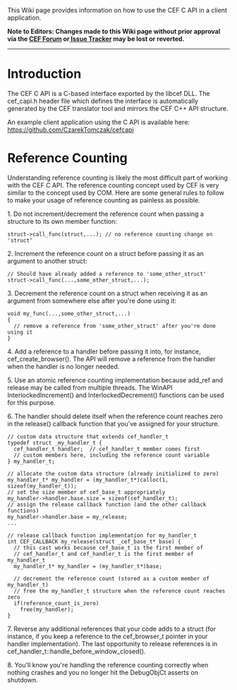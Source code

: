 This Wiki page provides information on how to use the CEF C API in a client application.

**Note to Editors: Changes made to this Wiki page without prior approval via the [CEF Forum](http://magpcss.org/ceforum/) or[ Issue Tracker](https://bitbucket.org/chromiumembedded/cef/issues?status=new&status=open) may be lost or reverted.**

***

# Introduction

The CEF C API is a C-based interface exported by the libcef DLL.  The cef\_capi.h header file which defines the interface is automatically generated by the CEF translator tool and mirrors the CEF C++ API structure.

An example client application using the C API is available here: https://github.com/CzarekTomczak/cefcapi

# Reference Counting

Understanding reference counting is likely the most difficult part of working with the CEF C API.  The reference counting concept used by CEF is very similar to the concept used by COM.  Here are some general rules to follow to make your usage of reference counting as painless as possible.

1\. Do not increment/decrement the reference count when passing a structure to its own
member function:

```
struct->call_func(struct,...); // no reference counting change on 'struct'
```

2\. Increment the reference count on a struct before passing it as an argument
to another struct:

```
// Should have already added a reference to 'some_other_struct'
struct->call_func(...,some_other_struct,...);
```

3\. Decrement the reference count on a struct when receiving it as an argument
from somewhere else after you're done using it:

```
void my_func(...,some_other_struct,...)
{
  // remove a reference from 'some_other_struct' after you're done using it
}
```

4\. Add a reference to a handler before passing it into, for instance,
cef\_create\_browser().  The API will remove a reference from the handler
when the handler is no longer needed.

5\. Use an atomic reference counting implementation because add\_ref and release may be called from multiple threads.  The WinAPI InterlockedIncrement() and InterlockedDecrement() functions can be used for this purpose.

6\. The handler should delete itself when the reference count reaches zero in the release()
callback function that you've assigned for your structure.

```
// custom data structure that extends cef_handler_t
typedef struct _my_handler_t {
  cef_handler_t handler;  // cef_handler_t member comes first
  // custom members here, including the reference count variable
} my_handler_t;

// allocate the custom data structure (already initialized to zero)
my_handler_t* my_handler = (my_handler_t*)calloc(1, sizeof(my_handler_t));
// set the size member of cef_base_t appropriately
my_handler->handler.base.size = sizeof(cef_handler_t);
// assign the release callback function (and the other callback functions)
my_handler->handler.base = my_release;
...

// release callback function implementation for my_handler_t
int CEF_CALLBACK my_release(struct _cef_base_t* base) {
  // this cast works because cef_base_t is the first member of
  // cef_handler_t and cef_handler_t is the first member of my_handler_t
  my_handler_t* my_handler = (my_handler_t*)base;
  
  // decrement the reference count (stored as a custom member of my_handler_t)
  // free the my_handler_t structure when the reference count reaches zero
  if(reference_count_is_zero)
    free(my_handler);
}
```

7\. Reverse any additional references that your code adds to a struct (for instance, if you keep a reference to the cef\_browser\_t pointer in your handler implementation).  The last opportunity to release references is in cef\_handler\_t::handle\_before\_window\_closed().

8\. You'll know you're handling the reference counting correctly when nothing crashes and you no longer hit the DebugObjCt asserts on shutdown.